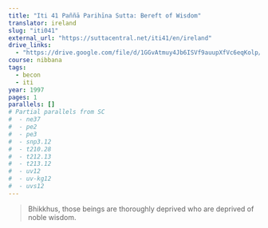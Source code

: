 ```yaml
---
title: "Iti 41 Paññā Parihīna Sutta: Bereft of Wisdom"
translator: ireland
slug: "iti041"
external_url: "https://suttacentral.net/iti41/en/ireland"
drive_links:
  - "https://drive.google.com/file/d/1GGvAtmuy4Jb6ISVf9auupXfVc6eqKolp/view?usp=drivesdk"
course: nibbana
tags:
  - becon
  - iti
year: 1997
pages: 1
parallels: []
# Partial parallels from SC
#  - ne37
#  - pe2
#  - pe3
#  - snp3.12
#  - t210.28
#  - t212.13
#  - t213.12
#  - uv12
#  - uv-kg12
#  - uvs12
---
```


> Bhikkhus, those beings are thoroughly deprived who are deprived of noble wisdom.

<!---->
